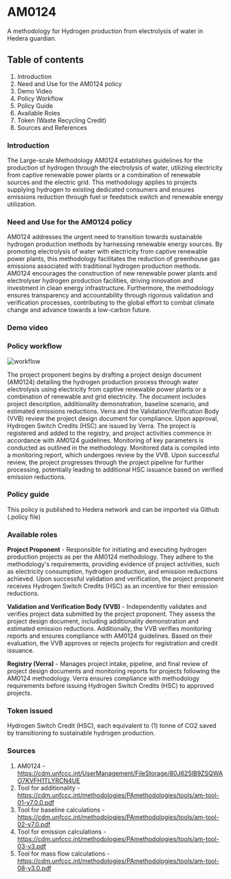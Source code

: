 # AM0124
A methodology for Hydrogen production from electrolysis of water in Hedera guardian.

## Table of contents

1. Introduction
2. Need and Use for the AM0124 policy
3. Demo Video
4. Policy Workflow
5. Policy Guide
6. Available Roles
7. Token (Waste Recycling Credit)
8. Sources and References

### Introduction

The Large-scale Methodology AM0124 establishes guidelines for the production of hydrogen through the electrolysis of water, utilizing electricity from captive renewable power plants or a combination of renewable sources and the electric grid. This methodology applies to projects supplying hydrogen to existing dedicated consumers and ensures emissions reduction through fuel or feedstock switch and renewable energy utilization.

### Need and Use for the AM0124 policy

AM0124 addresses the urgent need to transition towards sustainable hydrogen production methods by harnessing renewable energy sources. By promoting electrolysis of water with electricity from captive renewable power plants, this methodology facilitates the reduction of greenhouse gas emissions associated with traditional hydrogen production methods. AM0124 encourages the construction of new renewable power plants and electrolyser hydrogen production facilities, driving innovation and investment in clean energy infrastructure. Furthermore, the methodology ensures transparency and accountability through rigorous validation and verification processes, contributing to the global effort to combat climate change and advance towards a low-carbon future.

### Demo video

### Policy workflow 

![workflow](https://github.com/xylem-soul/AM0124/assets/166328705/b6107755-f8b4-428c-8f27-85551fa9bcb4)


The project proponent begins by drafting a project design document (AM0124) detailing the hydrogen production process through water electrolysis using electricity from captive renewable power plants or a combination of renewable and grid electricity. The document includes project description, additionality demonstration, baseline scenario, and estimated emissions reductions. Verra and the Validation/Verification Body (VVB) review the project design document for compliance. Upon approval, Hydrogen Switch Credits (HSC) are issued by Verra. The project is registered and added to the registry, and project activities commence in accordance with AM0124 guidelines. Monitoring of key parameters is conducted as outlined in the methodology. Monitored data is compiled into a monitoring report, which undergoes review by the VVB. Upon successful review, the project progresses through the project pipeline for further processing, potentially leading to additional HSC issuance based on verified emission reductions.

### Policy guide

This policy is published to Hedera network and can be imported via Github (.policy file)

### Available roles

**Project Proponent** - Responsible for initiating and executing hydrogen production projects as per the AM0124 methodology. They adhere to the methodology's requirements, providing evidence of project activities, such as electricity consumption, hydrogen production, and emission reductions achieved. Upon successful validation and verification, the project proponent receives Hydrogen Switch Credits (HSC) as an incentive for their emission reductions.

**Validation and Verification Body (VVB)** - Independently validates and verifies project data submitted by the project proponent. They assess the project design document, including additionality demonstration and estimated emission reductions. Additionally, the VVB verifies monitoring reports and ensures compliance with AM0124 guidelines. Based on their evaluation, the VVB approves or rejects projects for registration and credit issuance.

**Registry (Verra)** - Manages project intake, pipeline, and final review of project design documents and monitoring reports for projects following the AM0124 methodology. Verra ensures compliance with methodology requirements before issuing Hydrogen Switch Credits (HSC) to approved projects.

### Token issued

Hydrogen Switch Credit (HSC), each equivalent to (1) tonne of CO2 saved by transitioning to sustainable hydrogen production.

### Sources

1. AM0124 - https://cdm.unfccc.int/UserManagement/FileStorage/80J625IB9ZSQWAO7KVFH1TLYRCN4UE
2. Tool for additionality - https://cdm.unfccc.int/methodologies/PAmethodologies/tools/am-tool-01-v7.0.0.pdf
3. Tool for baseline calculations - https://cdm.unfccc.int/methodologies/PAmethodologies/tools/am-tool-02-v7.0.pdf
4. Tool for emission calculations - https://cdm.unfccc.int/methodologies/PAmethodologies/tools/am-tool-03-v3.pdf
5. Tool for mass flow calculations - https://cdm.unfccc.int/methodologies/PAmethodologies/tools/am-tool-08-v3.0.pdf

